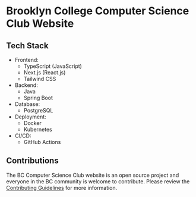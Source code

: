 # Brooklyn College Computer Science Club Website

## Tech Stack

- Frontend:
  - TypeScript (JavaScript)
  - Next.js (React.js)
  - Tailwind CSS
- Backend:
  - Java
  - Spring Boot
- Database:
  - PostgreSQL
- Deployment:
  - Docker
  - Kubernetes
- CI/CD:
  - GitHub Actions

## Contributions

The BC Computer Science Club website is an open source project and everyone in the BC community is welcome to contribute.
Please review the [Contributing Guidelines](docs/CONTRIBUTING.md) for more information.